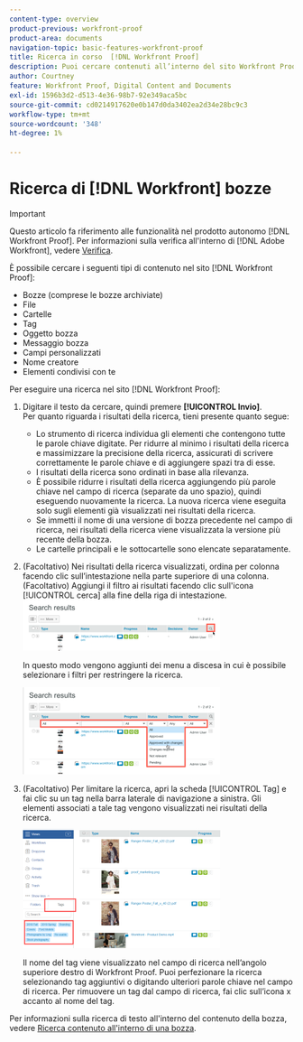 ```yaml
---
content-type: overview
product-previous: workfront-proof
product-area: documents
navigation-topic: basic-features-workfront-proof
title: Ricerca in corso  [!DNL Workfront Proof]
description: Puoi cercare contenuti all’interno del sito Workfront Proof.
author: Courtney
feature: Workfront Proof, Digital Content and Documents
exl-id: 1596b3d2-d513-4e36-98b7-92e349aca5bc
source-git-commit: cd0214917620e0b147d0da3402ea2d34e28bc9c3
workflow-type: tm+mt
source-wordcount: '348'
ht-degree: 1%

---
```


# Ricerca di [!DNL Workfront] bozze

>[!IMPORTANT]
>
>Questo articolo fa riferimento alle funzionalità nel prodotto autonomo [!DNL Workfront Proof]. Per informazioni sulla verifica all&#39;interno di [!DNL Adobe Workfront], vedere [Verifica](../../../review-and-approve-work/proofing/proofing.md).

È possibile cercare i seguenti tipi di contenuto nel sito [!DNL Workfront Proof]:

* Bozze (comprese le bozze archiviate)
* File
* Cartelle
* Tag
* Oggetto bozza
* Messaggio bozza
* Campi personalizzati
* Nome creatore
* Elementi condivisi con te

Per eseguire una ricerca nel sito [!DNL Workfront Proof]:

1. Digitare il testo da cercare, quindi premere **[!UICONTROL Invio]**.\
   Per quanto riguarda i risultati della ricerca, tieni presente quanto segue:

   * Lo strumento di ricerca individua gli elementi che contengono tutte le parole chiave digitate. Per ridurre al minimo i risultati della ricerca e massimizzare la precisione della ricerca, assicurati di scrivere correttamente le parole chiave e di aggiungere spazi tra di esse.
   * I risultati della ricerca sono ordinati in base alla rilevanza.
   * È possibile ridurre i risultati della ricerca aggiungendo più parole chiave nel campo di ricerca (separate da uno spazio), quindi eseguendo nuovamente la ricerca. La nuova ricerca viene eseguita solo sugli elementi già visualizzati nei risultati della ricerca.
   * Se immetti il nome di una versione di bozza precedente nel campo di ricerca, nei risultati della ricerca viene visualizzata la versione più recente della bozza.
   * Le cartelle principali e le sottocartelle sono elencate separatamente.

1. (Facoltativo) Nei risultati della ricerca visualizzati, ordina per colonna facendo clic sull’intestazione nella parte superiore di una colonna. (Facoltativo) Aggiungi il filtro ai risultati facendo clic sull&#39;icona [!UICONTROL cerca] alla fine della riga di intestazione. ![Ricerca_filtro_in_Ricerca_risultati.png](assets/search-filter-in-search-results-350x90.png)

   In questo modo vengono aggiunti dei menu a discesa in cui è possibile selezionare i filtri per restringere la ricerca.

   ![Search_filter_boxes_compare_in_Search_results.png](assets/search-filter-boxes-appear-in-search-results-350x154.png)

1. (Facoltativo) Per limitare la ricerca, apri la scheda [!UICONTROL Tag] e fai clic su un tag nella barra laterale di navigazione a sinistra. Gli elementi associati a tale tag vengono visualizzati nei risultati della ricerca.

   ![Ricerca per tag.png](assets/searching-by-tag-350x209.png)

   Il nome del tag viene visualizzato nel campo di ricerca nell’angolo superiore destro di Workfront Proof. Puoi perfezionare la ricerca selezionando tag aggiuntivi o digitando ulteriori parole chiave nel campo di ricerca. Per rimuovere un tag dal campo di ricerca, fai clic sull’icona x accanto al nome del tag.

Per informazioni sulla ricerca di testo all&#39;interno del contenuto della bozza, vedere [Ricerca contenuto all&#39;interno di una bozza](../../../review-and-approve-work/proofing/reviewing-proofs-within-workfront/review-a-proof/search-in-a-proof.md).

